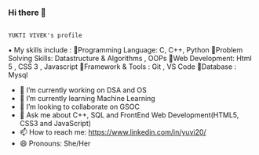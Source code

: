 ###                                                                            Hi there 👋
                                                                          YUKTI VIVEK's profile
<!--
**Yukti-20/Yukti-20** is a ✨ _special_ ✨ repository because its `README.md` (this file) appears on your GitHub profile.

Here are some ideas to get you started:-->
▪️ My skills include :
🔹️Programming Language: C, C++, Python
🔹️Problem Solving Skills: Datastructure & Algorithms , OOPs
🔹️Web Development: Html 5 , CSS 3 , Javascript
🔹️Framework & Tools : Git , VS Code
🔹️Database : Mysql

- 🔭 I’m currently working on DSA and OS
- 🌱 I’m currently learning Machine Learning
- 👯 I’m looking to collaborate on GSOC
- 💬 Ask me about C++, SQL and FrontEnd Web Development(HTML5, CSS3 and JavaScript)
- 📫 How to reach me: https://www.linkedin.com/in/yuvi20/
- 😄 Pronouns: She/Her
